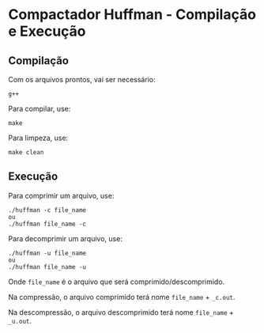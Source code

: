 # Compactador Huffman - Compilação e Execução

## Compilação

Com os arquivos prontos, vai ser necessário:
```
g++
```
Para compilar, use:
```
make
```
Para limpeza, use:
```
make clean
```

## Execução

Para comprimir um arquivo, use:

```
./huffman -c file_name
ou
./huffman file_name -c
```
Para decomprimir um arquivo, use:

```
./huffman -u file_name
ou
./huffman file_name -u
```

Onde `file_name` é o arquivo que será comprimido/descomprimido.

Na compressão, o arquivo comprimido terá nome `file_name` + `_c.out`.

Na descompressão, o arquivo descomprimido terá nome `file_name` + `_u.out`.